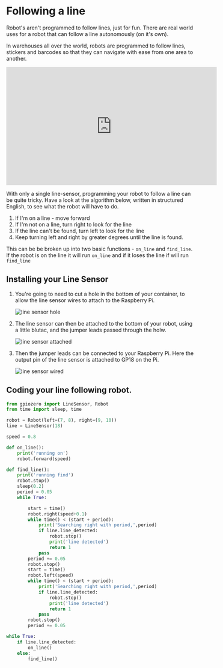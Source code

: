 # Following a line

Robot's aren't programmed to follow lines, just for fun. There are real world uses for a robot that can follow a line autonomously (on it's own).

In warehouses all over the world, robots are programmed to follow lines, stickers and barcodes so that they can navigate with ease from one area to another.

<iframe width="560" height="315" src="https://www.youtube.com/embed/8gy5tYVR-28" frameborder="0" allowfullscreen></iframe>

With only a single line-sensor, programming your robot to follow a line can be quite tricky. Have a look at the algorithm below, written in structured English, to see what the robot will have to do.

1. If I'm on a line - move forward
1. If I'm not on a line, turn right to look for the line
1. If the line can't be found, turn left to look for the line
1. Keep turning left and right by greater degrees until the line is found.

This can be be broken up into two basic functions - `on_line` and `find_line`. If the robot is on the line it will run `on_line` and if it loses the line if will run `find_line`

## Installing your Line Sensor

1. You're going to need to cut a hole in the bottom of your container, to allow the line sensor wires to attach to the Raspberry Pi.

	![line sensor hole](ls-hole.jpg)

1. The line sensor can then be attached to the bottom of your robot, using a little blutac, and the jumper leads passed through the holw.

	![line sensor attached](ls-attached.jpg)

1. Then the jumper leads can be connected to your Raspberry Pi. Here the output pin of the line sensor is attached to GP18 on the Pi.

	![line sensor wired](ls-wired.jpg)

## Coding your line following robot.

```python
from gpiozero import LineSensor, Robot
from time import sleep, time

robot = Robot(left=(7, 8), right=(9, 10))
line = LineSensor(18)

speed = 0.8

def on_line():
    print('running on')
    robot.forward(speed)

def find_line():
    print('running find')
    robot.stop()
    sleep(0.2)
    period = 0.05
    while True:

        start = time()
        robot.right(speed+0.1)
        while time() < (start + period):
            print('Searching right with period,',period)      
            if line.line_detected:
                robot.stop()
                print('line detected')
                return 1
            pass
        period += 0.05
        robot.stop()
        start = time()
        robot.left(speed)
        while time() < (start + period):
            print('Searching right with period,',period)
            if line.line_detected:
                robot.stop()
                print('line detected')
                return 1
            pass
        robot.stop()
        period += 0.05

while True:
    if line.line_detected:
        on_line()
    else:
        find_line()
```
